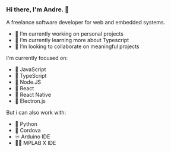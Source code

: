 ### Hi there, I'm Andre. 👋

A freelance software developer for web and embedded systems.

- 🔭 I’m currently working on personal projects 
- 🌱 I’m currently learning more about Typescript
- 👯 I’m looking to collaborate on meaningful projects

I'm currently focused on:

- 💛 JavaScript
- 💙 TypeScript
- 💚 Node.JS
- 💜 React
- 💜 React Native
- 🖤 Electron.js

But i can also work with: 

- 🐍 Python
- 📲 Cordova
- ♾ Arduino IDE
- 👨‍💻 MPLAB X IDE



